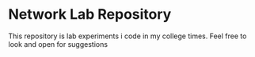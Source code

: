 # Network Lab Repository

This repository is lab experiments i code in my college times.
Feel free to look and open for suggestions 
